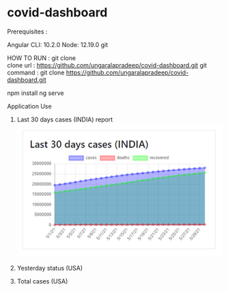 # covid-dashboard

Prerequisites :

Angular CLI: 10.2.0
Node: 12.19.0
git

HOW TO RUN :
git clone  
clone url : https://github.com/ungaralapradeep/covid-dashboard.git
git command : git clone https://github.com/ungaralapradeep/covid-dashboard.git

npm install
ng serve

Application Use

1. Last 30 days cases (INDIA) report
 ![Last 30 days cases (INDIA) report](https://github.com/ungaralapradeep/covid-dashboard/blob/eb7a3086bf3734b53a30c1b1624134303898966e/screenshoots/Capture.PNG "Optional Title")
  
2. Yesterday status (USA)
3. Total cases (USA)


